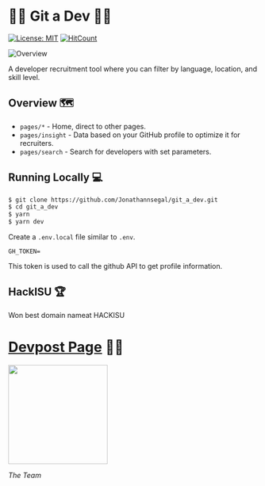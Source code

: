 # 👨‍💻 Git a Dev 👩‍💻

[![License: MIT](https://img.shields.io/badge/License-MIT-green.svg)](https://opensource.org/licenses/MIT) 
[![HitCount](http://hits.dwyl.com/jonathannsegal/git_a_dev.svg)](http://hits.dwyl.com/jonathannsegal/git_a_dev)

![Overview](https://drive.google.com/uc?id=1lKoJxleZYjg4IViQas4gta_CbaGyxoF0)

A developer recruitment tool where you can filter by language, location, and skill level.

## Overview 🗺️

- `pages/*` - Home, direct to other pages.
- `pages/insight` - Data based on your GitHub profile to optimize it for recruiters.
- `pages/search` - Search for developers with set parameters.

## Running Locally 💻

```bash
$ git clone https://github.com/Jonathannsegal/git_a_dev.git
$ cd git_a_dev
$ yarn
$ yarn dev
```

Create a `.env.local` file similar to `.env`.

```
GH_TOKEN=
```

This token is used to call the github API to get profile information.

## HackISU 🏆

Won best domain nameat HACKISU

# [Devpost Page](https://devpost.com/software/hack-isu-2019-recruiter) 👨‍💻

<img height="200px" src="https://drive.google.com/uc?id=1hpT7o5Y-DrPEN8JZvt5AdZJ5hdFzEiiq"/>

*The Team*

